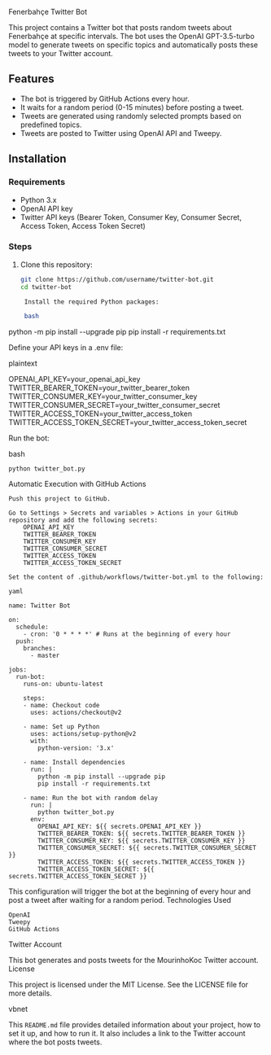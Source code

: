  Fenerbahçe Twitter Bot

This project contains a Twitter bot that posts random tweets about Fenerbahçe at specific intervals. The bot uses the OpenAI GPT-3.5-turbo model to generate tweets on specific topics and automatically posts these tweets to your Twitter account.

## Features

- The bot is triggered by GitHub Actions every hour.
- It waits for a random period (0-15 minutes) before posting a tweet.
- Tweets are generated using randomly selected prompts based on predefined topics.
- Tweets are posted to Twitter using OpenAI API and Tweepy.

## Installation

### Requirements

- Python 3.x
- OpenAI API key
- Twitter API keys (Bearer Token, Consumer Key, Consumer Secret, Access Token, Access Token Secret)

### Steps

1. Clone this repository:

   ```bash
   git clone https://github.com/username/twitter-bot.git
   cd twitter-bot

    Install the required Python packages:

    bash

python -m pip install --upgrade pip
pip install -r requirements.txt

Define your API keys in a .env file:

plaintext

OPENAI_API_KEY=your_openai_api_key
TWITTER_BEARER_TOKEN=your_twitter_bearer_token
TWITTER_CONSUMER_KEY=your_twitter_consumer_key
TWITTER_CONSUMER_SECRET=your_twitter_consumer_secret
TWITTER_ACCESS_TOKEN=your_twitter_access_token
TWITTER_ACCESS_TOKEN_SECRET=your_twitter_access_token_secret

Run the bot:

bash

    python twitter_bot.py

Automatic Execution with GitHub Actions

    Push this project to GitHub.

    Go to Settings > Secrets and variables > Actions in your GitHub repository and add the following secrets:
        OPENAI_API_KEY
        TWITTER_BEARER_TOKEN
        TWITTER_CONSUMER_KEY
        TWITTER_CONSUMER_SECRET
        TWITTER_ACCESS_TOKEN
        TWITTER_ACCESS_TOKEN_SECRET

    Set the content of .github/workflows/twitter-bot.yml to the following:

    yaml

    name: Twitter Bot

    on:
      schedule:
        - cron: '0 * * * *' # Runs at the beginning of every hour
      push:
        branches:
          - master

    jobs:
      run-bot:
        runs-on: ubuntu-latest

        steps:
        - name: Checkout code
          uses: actions/checkout@v2

        - name: Set up Python
          uses: actions/setup-python@v2
          with:
            python-version: '3.x'

        - name: Install dependencies
          run: |
            python -m pip install --upgrade pip
            pip install -r requirements.txt

        - name: Run the bot with random delay
          run: |
            python twitter_bot.py
          env:
            OPENAI_API_KEY: ${{ secrets.OPENAI_API_KEY }}
            TWITTER_BEARER_TOKEN: ${{ secrets.TWITTER_BEARER_TOKEN }}
            TWITTER_CONSUMER_KEY: ${{ secrets.TWITTER_CONSUMER_KEY }}
            TWITTER_CONSUMER_SECRET: ${{ secrets.TWITTER_CONSUMER_SECRET }}
            TWITTER_ACCESS_TOKEN: ${{ secrets.TWITTER_ACCESS_TOKEN }}
            TWITTER_ACCESS_TOKEN_SECRET: ${{ secrets.TWITTER_ACCESS_TOKEN_SECRET }}

This configuration will trigger the bot at the beginning of every hour and post a tweet after waiting for a random period.
Technologies Used

    OpenAI
    Tweepy
    GitHub Actions

Twitter Account

This bot generates and posts tweets for the MourinhoKoc Twitter account.
License

This project is licensed under the MIT License. See the LICENSE file for more details.

vbnet


This `README.md` file provides detailed information about your project, how to set it up, and how to run it. It also includes a link to the Twitter account where the bot posts tweets.
